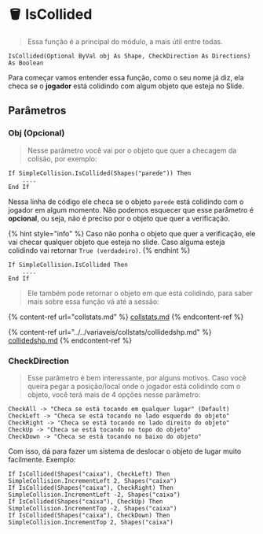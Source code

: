# 🪣 IsCollided

> Essa função é a principal do módulo, a mais útil entre todas.

```vba
IsCollided(Optional ByVal obj As Shape, CheckDirection As Directions) As Boolean
```

Para começar vamos entender essa função, como o seu nome já diz, ela checa se o **jogador** está colidindo com algum objeto que esteja no Slide.

## Parâmetros

### Obj (Opcional)

> Nesse parâmetro você vai por o objeto que quer a checagem da colisão, por exemplo:

```vba
If SimpleCollision.IsCollided(Shapes("parede")) Then
    ....
End If
```

Nessa linha de código ele checa se o objeto `parede` está colidindo com o jogador em algum momento. Não podemos esquecer que esse parâmetro é **opcional**, ou seja, não é preciso por o objeto que quer a verificação.

{% hint style="info" %}
Caso não ponha o objeto que quer a verificação, ele vai checar qualquer objeto que esteja no slide. Caso alguma esteja colidindo vai retornar `True (verdadeiro)`.
{% endhint %}

```vba
If SimpleCollision.IsCollided Then
    ....
End If
```

> Ele também pode retornar o objeto em que está colidindo, para saber mais sobre essa função vá até a sessão:

{% content-ref url="collstats.md" %}
[collstats.md](collstats.md)
{% endcontent-ref %}

{% content-ref url="../../variaveis/collstats/collidedshp.md" %}
[collidedshp.md](../../variaveis/collstats/collidedshp.md)
{% endcontent-ref %}

### CheckDirection

> Esse parâmetro é bem interessante, por alguns motivos. Caso você queira pegar a posição/local onde o jogador está colidindo com o objeto, você terá mais de 4 opções nesse parâmetro:

```vba
CheckAll -> "Checa se está tocando em qualquer lugar" (Default)
CheckLeft -> "Checa se está tocando no lado esquerdo do objeto"
CheckRight -> "Checa se está tocando no lado direito do objeto"
CheckUp -> "Checa se está tocando no topo do objeto"
CheckDown -> "Checa se está tocando no baixo do objeto"
```

Com isso, dá para fazer um sistema de deslocar o objeto de lugar muito facilmente. Exemplo:

```vba
If IsCollided(Shapes("caixa"), CheckLeft) Then SimpleCollision.IncrementLeft 2, Shapes("caixa")
If IsCollided(Shapes("caixa"), CheckRight) Then SimpleCollision.IncrementLeft -2, Shapes("caixa")
If IsCollided(Shapes("caixa"), CheckUp) Then SimpleCollision.IncrementTop -2, Shapes("caixa")
If IsCollided(Shapes("caixa"), CheckDown) Then SimpleCollision.IncrementTop 2, Shapes("caixa")
```
